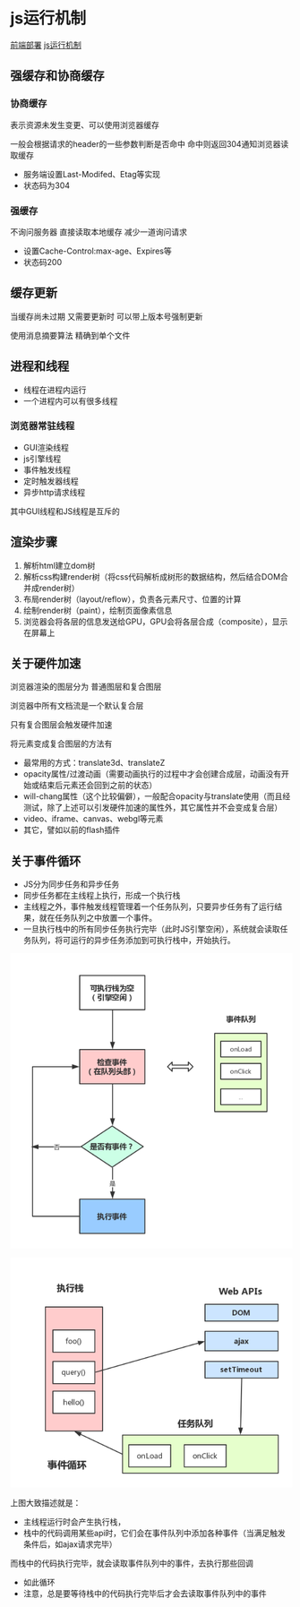 # js运行机制

[前端部署](https://juejin.cn/post/7017710911443959839)
[js运行机制](https://segmentfault.com/a/1190000012925872)

## 强缓存和协商缓存

### 协商缓存

表示资源未发生变更、可以使用浏览器缓存

一般会根据请求的header的一些参数判断是否命中 命中则返回304通知浏览器读取缓存

* 服务端设置Last-Modifed、Etag等实现
* 状态码为304

### 强缓存

不询问服务器 直接读取本地缓存 减少一道询问请求

* 设置Cache-Control:max-age、Expires等
* 状态码200

## 缓存更新

当缓存尚未过期 又需要更新时 可以带上版本号强制更新

使用消息摘要算法 精确到单个文件

## 进程和线程

* 线程在进程内运行
* 一个进程内可以有很多线程

### 浏览器常驻线程

* GUI渲染线程
* js引擎线程
* 事件触发线程
* 定时触发器线程
* 异步http请求线程
  
其中GUI线程和JS线程是互斥的

## 渲染步骤

1. 解析html建立dom树
2. 解析css构建render树（将css代码解析成树形的数据结构，然后结合DOM合并成render树）
3. 布局render树（layout/reflow），负责各元素尺寸、位置的计算
4. 绘制render树（paint），绘制页面像素信息
5. 浏览器会将各层的信息发送给GPU，GPU会将各层合成（composite），显示在屏幕上

## 关于硬件加速

浏览器渲染的图层分为 普通图层和复合图层

浏览器中所有文档流是一个默认复合层

只有复合图层会触发硬件加速

将元素变成复合图层的方法有

* 最常用的方式：translate3d、translateZ
* opacity属性/过渡动画（需要动画执行的过程中才会创建合成层，动画没有开始或结束后元素还会回到之前的状态）
* will-chang属性（这个比较偏僻），一般配合opacity与translate使用（而且经测试，除了上述可以引发硬件加速的属性外，其它属性并不会变成复合层）
* video、iframe、canvas、webgl等元素
* 其它，譬如以前的flash插件

## 关于事件循环

* JS分为同步任务和异步任务
* 同步任务都在主线程上执行，形成一个执行栈
* 主线程之外，事件触发线程管理着一个任务队列，只要异步任务有了运行结果，就在任务队列之中放置一个事件。
* 一旦执行栈中的所有同步任务执行完毕（此时JS引擎空闲），系统就会读取任务队列，将可运行的异步任务添加到可执行栈中，开始执行。

![事件队列](./事件队列.png)

![事件循环](./事件循环.png)

上图大致描述就是：

* 主线程运行时会产生执行栈，
* 栈中的代码调用某些api时，它们会在事件队列中添加各种事件（当满足触发条件后，如ajax请求完毕）

而栈中的代码执行完毕，就会读取事件队列中的事件，去执行那些回调

* 如此循环
* 注意，总是要等待栈中的代码执行完毕后才会去读取事件队列中的事件
